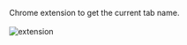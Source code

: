 Chrome extension to get the current tab name.
<br>
<br>
![extension](https://github.com/Shelbybosss/Chrome-extension-tabname/assets/102911609/a85175ad-c9a3-416b-9e44-337a072ab81b)
